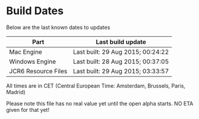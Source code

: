 # Build Dates

Below are the last known dates to updates

Part | Last build update
-----|-----
Mac Engine | Last built: 29 Aug 2015; 00:24:22
Windows Engine | Last built: 28 Aug 2015; 00:37:05
JCR6 Resource Files | Last built: 29 Aug 2015; 03:33:57
All times are in CET (Central European Time: Amsterdam, Brussels, Paris, Madrid)


Please note this file has no real value yet until the open alpha starts. NO ETA given for that yet!
